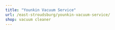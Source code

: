 ```yaml
---
title: "Younkin Vacuum Service"
url: /east-stroudsburg/younkin-vacuum-service/
shop: vacuum cleaner
---
```


